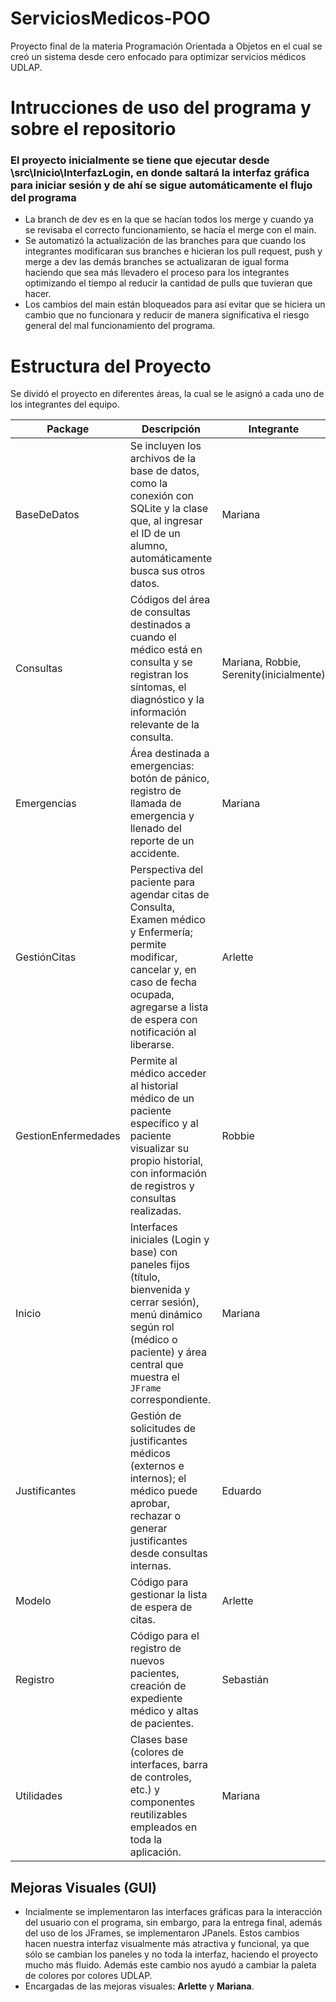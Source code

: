 # ServiciosMedicos-POO
  Proyecto final de la materia Programación Orientada a Objetos en el cual se creó un sistema desde cero enfocado para optimizar servicios médicos UDLAP.

# Intrucciones de uso del programa y sobre el repositorio
  ### El proyecto inicialmente se tiene que ejecutar desde **\src\Inicio\InterfazLogin**, en donde saltará la interfaz gráfica para iniciar sesión y de ahí se sigue automáticamente el flujo del programa

  * La branch de dev es en la que se hacían todos los merge y cuando ya se revisaba el correcto funcionamiento, se hacía el merge con el main.
  * Se automatizó la actualización de las branches para que cuando los integrantes modificaran sus branches e hicieran los pull request, push y merge a dev las demás branches se actualizaran de igual forma haciendo que sea más llevadero el proceso para los integrantes optimizando el tiempo al reducir la cantidad de pulls que tuvieran que hacer.
  * Los cambios del main están bloqueados para así evitar que se hiciera un cambio que no funcionara y reducir de manera significativa el riesgo general del mal funcionamiento del programa.

# Estructura del Proyecto
  Se dividó el proyecto en diferentes áreas, la cual se le asignó a cada uno de los integrantes del equipo.
  
| Package               | Descripción                                                                                                                                                                                               | Integrante |
| --------------------- | ----------------------------------------------------------------------------------------------------------------------------------------------------------------------------------------------------------- | ---------- |
| BaseDeDatos           | Se incluyen los archivos de la base de datos, como la conexión con SQLite y la clase que, al ingresar el ID de un alumno, automáticamente busca sus otros datos.                                       | Mariana    |
| Consultas             | Códigos del área de consultas destinados a cuando el médico está en consulta y se registran los síntomas, el diagnóstico y la información relevante de la consulta.                                      | Mariana, Robbie, Serenity(inicialmente)           |
| Emergencias           | Área destinada a emergencias: botón de pánico, registro de llamada de emergencia y llenado del reporte de un accidente.                                                                                   | Mariana    |
| GestiónCitas          | Perspectiva del paciente para agendar citas de Consulta, Examen médico y Enfermería; permite modificar, cancelar y, en caso de fecha ocupada, agregarse a lista de espera con notificación al liberarse. | Arlette    |
| GestionEnfermedades   | Permite al médico acceder al historial médico de un paciente específico y al paciente visualizar su propio historial, con información de registros y consultas realizadas.                               | Robbie     |
| Inicio                | Interfaces iniciales (Login y base) con paneles fijos (título, bienvenida y cerrar sesión), menú dinámico según rol (médico o paciente) y área central que muestra el `JFrame` correspondiente.           | Mariana    |
| Justificantes         | Gestión de solicitudes de justificantes médicos (externos e internos); el médico puede aprobar, rechazar o generar justificantes desde consultas internas.                                             | Eduardo    |
| Modelo                | Código para gestionar la lista de espera de citas.                                                                                                                                                         | Arlette    |
| Registro              | Código para el registro de nuevos pacientes, creación de expediente médico y altas de pacientes.                                                                                                           | Sebastián  |
| Utilidades            | Clases base (colores de interfaces, barra de controles, etc.) y componentes reutilizables empleados en toda la aplicación.                                                                               | Mariana    |



## Mejoras Visuales (GUI)
  * Incialmente se implementaron las interfaces gráficas para la interacción del usuario con el programa, sin embargo, para la entrega final, además del uso de los JFrames, se implementaron JPanels. Estos cambios hacen nuestra interfaz visualmente más atractiva y funcional, ya que sólo se cambian los paneles y no toda la interfaz, haciendo el proyecto mucho más fluido. Además este cambio nos ayudó a cambiar la paleta de colores por colores UDLAP.
  * Encargadas de las mejoras visuales: **Arlette** y **Mariana**.
